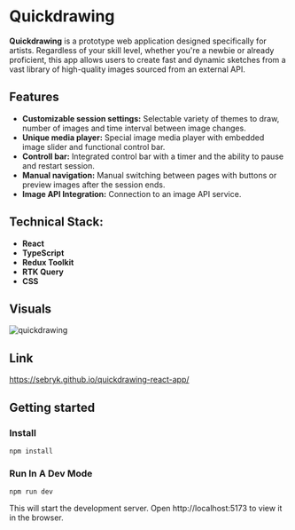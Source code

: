 # Quickdrawing

**Quickdrawing** is a prototype web application designed specifically for artists. Regardless of your skill level, whether you're a newbie or already proficient, this app allows users to create fast and dynamic sketches from a vast library of high-quality images sourced from an external API.

## Features

- **Customizable session settings:** Selectable variety of themes to draw, number of images and time interval between image changes.
- **Unique media player:** Special image media player with embedded image slider and functional control bar.
- **Controll bar:** Integrated control bar with a timer and the ability to pause and restart session.
- **Manual navigation:** Manual switching between pages with buttons or preview images after the session ends.
- **Image API Integration:** Connection to an image API service.

## Technical Stack:

- **React**
- **TypeScript**
- **Redux Toolkit**
- **RTK Query**
- **CSS**

## Visuals

![quickdrawing](https://github.com/sebryk/quickdrawing-react-app/assets/106953297/5c95fffc-b605-462b-bd8b-7fa045b4df2a)

## Link

https://sebryk.github.io/quickdrawing-react-app/

## Getting started

### Install

```
npm install
```

### Run In A Dev Mode

```
npm run dev
```

This will start the development server. Open http://localhost:5173 to view it in the browser.
